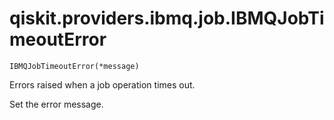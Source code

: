 # qiskit.providers.ibmq.job.IBMQJobTimeoutError

`IBMQJobTimeoutError(*message)`

Errors raised when a job operation times out.

Set the error message.

